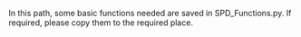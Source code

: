 In this path, some basic functions needed are saved in SPD_Functions.py. If required, please copy them to the required place.
